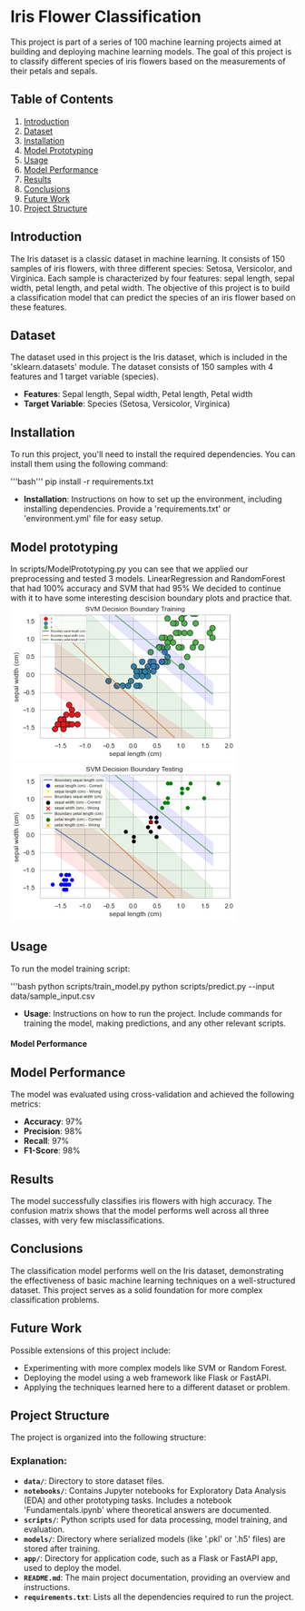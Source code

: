 # Iris Flower Classification

This project is part of a series of 100 machine learning projects aimed at building and deploying machine learning models. 
The goal of this project is to classify different species of iris flowers based on the measurements of their petals and sepals.

## Table of Contents
1. [Introduction](#introduction)
2. [Dataset](#dataset)
3. [Installation](#installation)
4. [Model Prototyping](#ModelPrototyping)
5. [Usage](#usage)
6. [Model Performance](#model-performance)
7. [Results](#results)
8. [Conclusions](#conclusions)
9. [Future Work](#future-work)
10. [Project Structure](#project-structure)


## Introduction

The Iris dataset is a classic dataset in machine learning. 
It consists of 150 samples of iris flowers, with three different species: Setosa, Versicolor, and Virginica. 
Each sample is characterized by four features: sepal length, sepal width, petal length, and petal width. 
The objective of this project is to build a classification model that can predict the species of an iris flower based on these features.

## Dataset

The dataset used in this project is the Iris dataset, which is included in the 'sklearn.datasets' module. 
The dataset consists of 150 samples with 4 features and 1 target variable (species).

- **Features**: Sepal length, Sepal width, Petal length, Petal width
- **Target Variable**: Species (Setosa, Versicolor, Virginica)

## Installation

To run this project, you'll need to install the required dependencies. You can install them using the following command:

'''bash'''
pip install -r requirements.txt


- **Installation**: Instructions on how to set up the environment, including installing dependencies. 
Provide a 'requirements.txt' or 'environment.yml' file for easy setup.


## Model prototyping
In scripts/ModelPrototyping.py you can see that we applied our preprocessing and tested 3 models.
LinearRegression and RandomForest that had 100% accuracy and SVM that had 95%
We decided to continue with it to have some interesting descision boundary plots and practice that.
![TrainingBoundary](data/SVM_DB_train.png)
![TestingBoundary](data/SVM_DB_test.png)


## Usage

To run the model training script:

'''bash
python scripts/train_model.py
python scripts/predict.py --input data/sample_input.csv


- **Usage**: Instructions on how to run the project. Include commands for training the model, making predictions, and any other relevant scripts.

#### **Model Performance**


## Model Performance

The model was evaluated using cross-validation and achieved the following metrics:

- **Accuracy**: 97%
- **Precision**: 98%
- **Recall**: 97%
- **F1-Score**: 98%

## Results

The model successfully classifies iris flowers with high accuracy. 
The confusion matrix shows that the model performs well across all three classes, with very few misclassifications.

## Conclusions

The classification model performs well on the Iris dataset, demonstrating the effectiveness of basic machine learning techniques on a well-structured dataset. 
This project serves as a solid foundation for more complex classification problems.

## Future Work

Possible extensions of this project include:
- Experimenting with more complex models like SVM or Random Forest.
- Deploying the model using a web framework like Flask or FastAPI.
- Applying the techniques learned here to a different dataset or problem.

## Project Structure

The project is organized into the following structure:

### Explanation:
- **`data/`**: Directory to store dataset files.
- **`notebooks/`**: Contains Jupyter notebooks for Exploratory Data Analysis (EDA) and other prototyping tasks. Includes a notebook 'Fundamentals.ipynb' where theoretical answers are documented.
- **`scripts/`**: Python scripts used for data processing, model training, and evaluation.
- **`models/`**: Directory where serialized models (like '.pkl' or '.h5' files) are stored after training.
- **`app/`**: Directory for application code, such as a Flask or FastAPI app, used to deploy the model.
- **`README.md`**: The main project documentation, providing an overview and instructions.
- **`requirements.txt`**: Lists all the dependencies required to run the project.



